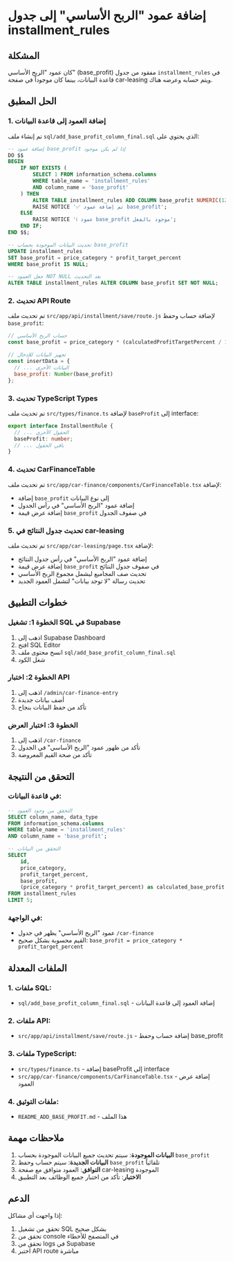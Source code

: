 # إضافة عمود "الربح الأساسي" إلى جدول installment_rules

## المشكلة
كان عمود "الربح الأساسي" (base_profit) مفقود من جدول `installment_rules` في قاعدة البيانات، بينما كان موجوداً في صفحة car-leasing ويتم حسابه وعرضه هناك.

## الحل المطبق

### 1. إضافة العمود إلى قاعدة البيانات
تم إنشاء ملف `sql/add_base_profit_column_final.sql` الذي يحتوي على:

```sql
-- إضافة عمود base_profit إذا لم يكن موجود
DO $$ 
BEGIN
    IF NOT EXISTS (
        SELECT 1 FROM information_schema.columns 
        WHERE table_name = 'installment_rules' 
        AND column_name = 'base_profit'
    ) THEN
        ALTER TABLE installment_rules ADD COLUMN base_profit NUMERIC(12,2);
        RAISE NOTICE '✅ تم إضافة عمود base_profit';
    ELSE
        RAISE NOTICE 'ℹ️ عمود base_profit موجود بالفعل';
    END IF;
END $$;

-- تحديث البيانات الموجودة بحساب base_profit
UPDATE installment_rules 
SET base_profit = price_category * profit_target_percent
WHERE base_profit IS NULL;

-- جعل العمود NOT NULL بعد التحديث
ALTER TABLE installment_rules ALTER COLUMN base_profit SET NOT NULL;
```

### 2. تحديث API Route
تم تحديث ملف `src/app/api/installment/save/route.js` لإضافة حساب وحفظ `base_profit`:

```javascript
// حساب الربح الأساسي
const base_profit = price_category * (calculatedProfitTargetPercent / 100);

// تجهيز البيانات للإدخال
const insertData = {
  // ... البيانات الأخرى
  base_profit: Number(base_profit)
};
```

### 3. تحديث TypeScript Types
تم تحديث ملف `src/types/finance.ts` لإضافة `baseProfit` إلى interface:

```typescript
export interface InstallmentRule {
  // ... الحقول الأخرى
  baseProfit: number;
  // ... باقي الحقول
}
```

### 4. تحديث CarFinanceTable
تم تحديث ملف `src/app/car-finance/components/CarFinanceTable.tsx` لإضافة:

- إضافة `base_profit` إلى نوع البيانات
- إضافة عمود "الربح الأساسي" في رأس الجدول
- إضافة عرض قيمة `base_profit` في صفوف الجدول

### 5. تحديث جدول النتائج في car-leasing
تم تحديث ملف `src/app/car-leasing/page.tsx` لإضافة:

- إضافة عمود "الربح الأساسي" في رأس جدول النتائج
- إضافة عرض قيمة `base_profit` في صفوف جدول النتائج
- تحديث صف المجاميع ليشمل مجموع الربح الأساسي
- تحديث رسالة "لا توجد بيانات" لتشمل العمود الجديد

## خطوات التطبيق

### الخطوة 1: تشغيل SQL في Supabase
1. اذهب إلى Supabase Dashboard
2. افتح SQL Editor
3. انسخ محتوى ملف `sql/add_base_profit_column_final.sql`
4. شغل الكود

### الخطوة 2: اختبار API
1. اذهب إلى `/admin/car-finance-entry`
2. أضف بيانات جديدة
3. تأكد من حفظ البيانات بنجاح

### الخطوة 3: اختبار العرض
1. اذهب إلى `/car-finance`
2. تأكد من ظهور عمود "الربح الأساسي" في الجدول
3. تأكد من صحة القيم المعروضة

## التحقق من النتيجة

### في قاعدة البيانات:
```sql
-- التحقق من وجود العمود
SELECT column_name, data_type 
FROM information_schema.columns 
WHERE table_name = 'installment_rules' 
AND column_name = 'base_profit';

-- التحقق من البيانات
SELECT 
    id,
    price_category,
    profit_target_percent,
    base_profit,
    (price_category * profit_target_percent) as calculated_base_profit
FROM installment_rules 
LIMIT 5;
```

### في الواجهة:
- عمود "الربح الأساسي" يظهر في جدول `/car-finance`
- القيم محسوبة بشكل صحيح: `base_profit = price_category * profit_target_percent`

## الملفات المعدلة

### 1. ملفات SQL:
- `sql/add_base_profit_column_final.sql` - إضافة العمود إلى قاعدة البيانات

### 2. ملفات API:
- `src/app/api/installment/save/route.js` - إضافة حساب وحفظ base_profit

### 3. ملفات TypeScript:
- `src/types/finance.ts` - إضافة baseProfit إلى interface
- `src/app/car-finance/components/CarFinanceTable.tsx` - إضافة عرض العمود

### 4. ملفات التوثيق:
- `README_ADD_BASE_PROFIT.md` - هذا الملف

## ملاحظات مهمة

1. **البيانات الموجودة**: سيتم تحديث جميع البيانات الموجودة بحساب `base_profit`
2. **البيانات الجديدة**: سيتم حساب وحفظ `base_profit` تلقائياً
3. **التوافق**: العمود متوافق مع صفحة car-leasing الموجودة
4. **الاختبار**: تأكد من اختبار جميع الوظائف بعد التطبيق

## الدعم

إذا واجهت أي مشاكل:
1. تحقق من تشغيل SQL بشكل صحيح
2. تحقق من console في المتصفح للأخطاء
3. تحقق من logs في Supabase
4. اختبر API route مباشرة 